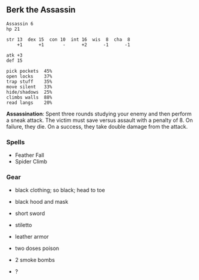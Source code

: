 
## Berk the Assassin

    Assassin 6
    hp 21

    str 13  dex 15  con 10  int 16  wis  8  cha  8
        +1      +1       -      +2      -1      -1

    atk +3
    def 15

    pick pockets  45%
    open locks    37%
    trap stuff    35%
    move silent   33%
    hide/shadows  25%
    climbs walls  88%
    read langs    20%

**Assassination**: Spent three rounds studying your enemy and then perform a
sneak attack.  The victim must save versus assault with a penalty of 8.  On
failure, they die.  On a success, they take double damage from the attack.


### Spells

* Feather Fall
* Spider Climb

### Gear

* black clothing; so black; head to toe
* black hood and mask
* short sword
* stiletto
* leather armor

* two doses poison

* 2 smoke bombs
* ?

